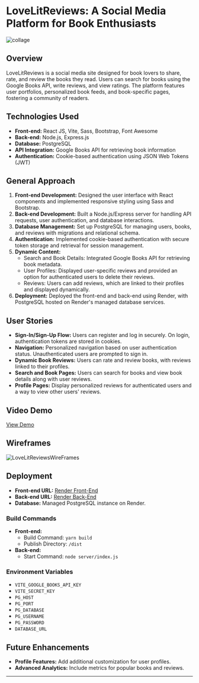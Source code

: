 # LoveLitReviews: A Social Media Platform for Book Enthusiasts

![collage](https://github.com/SaraGolbek/LoveLitReviews/assets/145944090/0167f3c8-8dac-4085-81a9-7ef7e57d15f1)

## Overview
LoveLitReviews is a social media site designed for book lovers to share, rate, and review the books they read. Users can search for books using the Google Books API, write reviews, and view ratings. The platform features user portfolios, personalized book feeds, and book-specific pages, fostering a community of readers.

## Technologies Used
- **Front-end:** React JS, Vite, Sass, Bootstrap, Font Awesome
- **Back-end:** Node.js, Express.js
- **Database:** PostgreSQL
- **API Integration:** Google Books API for retrieving book information
- **Authentication:** Cookie-based authentication using JSON Web Tokens (JWT)

## General Approach
1. **Front-end Development:** Designed the user interface with React components and implemented responsive styling using Sass and Bootstrap.
2. **Back-end Development:** Built a Node.js/Express server for handling API requests, user authentication, and database interactions.
3. **Database Management:** Set up PostgreSQL for managing users, books, and reviews with migrations and relational schema.
4. **Authentication:** Implemented cookie-based authentication with secure token storage and retrieval for session management.
5. **Dynamic Content:**
   - Search and Book Details: Integrated Google Books API for retrieving book metadata.
   - User Profiles: Displayed user-specific reviews and provided an option for authenticated users to delete their reviews.
   - Reviews: Users can add reviews, which are linked to their profiles and displayed dynamically.
6. **Deployment:** Deployed the front-end and back-end using Render, with PostgreSQL hosted on Render's managed database services.

## User Stories
- **Sign-In/Sign-Up Flow:** Users can register and log in securely. On login, authentication tokens are stored in cookies.
- **Navigation:** Personalized navigation based on user authentication status. Unauthenticated users are prompted to sign in.
- **Dynamic Book Reviews:** Users can rate and review books, with reviews linked to their profiles.
- **Search and Book Pages:** Users can search for books and view book details along with user reviews.
- **Profile Pages:** Display personalized reviews for authenticated users and a way to view other users' reviews.

## Video Demo
[View Demo](https://www.loom.com/share/fca13ef154a24b8e90e252f6c3ec09f7?sid=c64f8fd3-4d88-41f4-b288-d226df09c765)

## Wireframes
![LoveLitReviewsWireFrames](https://github.com/SaraGolbek/LoveLitReviews/assets/145944090/f7f351dd-f1e5-42e9-b90d-2dcd7fc42ca4)

## Deployment
- **Front-end URL:** [Render Front-End](https://lovelitreviews.onrender.com)
- **Back-end URL:** [Render Back-End](https://lovelitreviews-backend.onrender.com)
- **Database:** Managed PostgreSQL instance on Render.

### Build Commands
- **Front-end:**
   - Build Command: `yarn build`
   - Publish Directory: `/dist`
- **Back-end:**
   - Start Command: `node server/index.js`

### Environment Variables
- `VITE_GOOGLE_BOOKS_API_KEY`
- `VITE_SECRET_KEY`
- `PG_HOST`
- `PG_PORT`
- `PG_DATABASE`
- `PG_USERNAME`
- `PG_PASSWORD`
- `DATABASE_URL`

## Future Enhancements
- **Profile Features:** Add additional customization for user profiles.
- **Advanced Analytics:** Include metrics for popular books and reviews.

---
